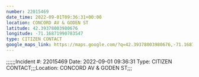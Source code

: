 ```yaml
---
number: 22015469
date_time: 2022-09-01T09:36:31+00:00
location: CONCORD AV & GODEN ST
latitude: 42.39378003980676
longitude: -71.16871990783547
type: CITIZEN CONTACT
google_maps_link: https://maps.google.com/?q=42.39378003980676,-71.16871990783547
---
```


;;;;;;Incident #: 22015469   Date: 2022-09-01 09:36:31    Type: CITIZEN CONTACT;;;Location: CONCORD AV & GODEN ST;;;
